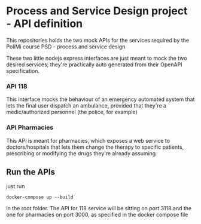 # Process and Service Design project - API definition
This repositories holds the two mock APIs for the services required by the PoliMi course PSD - process and service design

These two little nodejs express interfaces are just meant to mock the two desired services; they're practically auto generated from their OpenAPI specification.

### API 118
This interface mocks the behaviour of an emergency automated system that lets the final user dispatch an ambulance, provided that they're a medic/authorized personnel (the police, for example)

### API Pharmacies
This API is meant for pharmacies, which exposes a web service to doctors/hospitals that lets them change the therapy to specific patients, prescribing or modifying the drugs they're already assuming

## Run the APIs
just run 
```
docker-compose up --build
```
in the root folder. The API for 118 service will be sitting on port 3118 and the one for pharmacies on port 3000, as specified in the docker compose file
